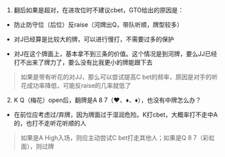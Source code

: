 1. 翻后如果是超对，在进攻位时不建议cbet，GTO给出的原因是：

- 防止防守位（后位）反raise（河牌出Q，带队听顺，牌型较多）

- 对J已经算是比较大的牌，可以进行慢打，不需要过多的保护

- 对J在这个牌面上，基本拿不到三条的价值。这个情况是到河牌，要么JJ已经打不出来了牌力了，要么没有比我更小的牌能跟下去

> 如果是带有听花的对JJ，那么可以尝试提高C bet的频率，原因是对手的听花成功率降低，可能反raise的几率就低了

2. K Q（梅花）open后，翻牌是A 8 7（♥️、♦️、♦️），也没有中牌怎么办？

- 在前位应考虑过/弃牌，因为牌面过于湿润危险。K打cbet，大概率打不走中A的，也打不走听花听顺的人

> 如果是A High入场，则应主动尝试C bet打走其他人；如果是Q 8 7（彩虹面），则过牌